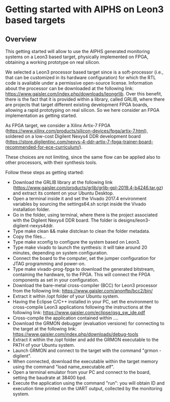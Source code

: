 # Getting started with AIPHS on Leon3 based targets

## Overview
This getting started will allow to use the AIPHS generated monitoring systems on a Leon3 based target, physically implemented on FPGA, obtaining a working prototype on real silicon.

We selected a Leon3 processor based target since is a soft-processor (i.e., that can be customized in its hardware configuration) for which the RTL code is available under a permissive open-source license. Information about the processor can be downloaded at the following link: https://www.gaisler.com/index.php/downloads/leongrlib. Over this benefit, there is the fact that it is provided within a library, called GRLIB, where there are projects that target different existing development FPGA boards, allowing a rapid prototyping on real silicon.
So we here consider an FPGA implementation as getting started.

As FPGA target, we consider a Xilinx Artix-7 FPGA (https://www.xilinx.com/products/silicon-devices/fpga/artix-7.html), soldered on a low-cost Digilent Nexys4 DDR development board (https://store.digilentinc.com/nexys-4-ddr-artix-7-fpga-trainer-board-recommended-for-ece-curriculum/).

These choices are not limiting, since the same flow can be applied also to other processors, with their synthesis tools.

Follow these steps as getting started:
- Download the GRLIB library at the following link (https://www.gaisler.com/products/grlib/grlib-gpl-2019.4-b4246.tar.gz) and extract its content on your Ubuntu Desktop.
- Open a terminal inside it and set the Vivado 2017.4 environment variables by sourcing the settings64.sh script inside the Vivado installation folder.
- Go in the folder, using terminal, where there is the project associated with the Digilent Nexys4 DDR board. The folder is designs/leon3-digilent-nexys4ddr.
- Type make clean && make distclean to clean the folder metadata.
- Copy the files...
- Type make xconfig to configure the system based on Leon3.
- Type make vivado to launch the synthesis: it will take around 20 minutes, depending on system configuration.
- Connect the board to the computer, set the jumper configuration for JTAG programming and power-on.
- Type make vivado-prog-fpga to download the generated bitstream, containing the hardware, to the FPGA. This will connect the FPGA components as set in your configuration.
- Download the bare-metal cross-compiler (BCC) for Leon3 processor from the following link: https://www.gaisler.com/anonftp/bcc2/bin/ 
- Extract it within /opt folder of your Ubuntu system.
- Having the Eclipse C/C++ installed in your PC, set the environment to cross-compile Leon3 applications following the instructions at the following link: https://www.gaisler.com/eclipse/qsg_sw_ide.pdf 
- Cross-compile the application contained within ....
- Download the GRMON debugger (evaluation versione) for connecting to the target at the following link: https://www.gaisler.com/index.php/downloads/debug-tools
- Extract it within the /opt folder and add the GRMON executable to the PATH of your Ubuntu system.
- Launch GRMON and connect to the target with the command "grmon -digilent".
- When connected, download the executable within the target memory using the command "load name_executable.elf".
- Open a terminal emulator from your PC and connect to the board, setting the baudrate at 38400 bpd. 
- Execute the application using the command "run": you will obtain ID and execution time printed on the UART output, collected by the monitoring system.


